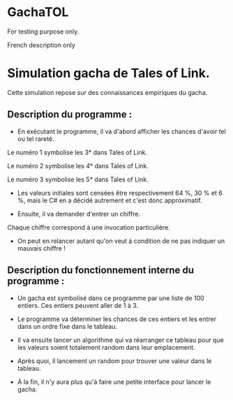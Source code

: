 # GachaTOL
For testing purpose only.


French description only


<h1>Simulation gacha de Tales of Link.</h1>

Cette simulation repose sur des connaissances empiriques du gacha.


<h2>Description du programme :</h2>


* En exécutant le programme, il va d'abord afficher les chances d'avoir tel ou tel rareté.

Le numéro 1 symbolise les 3* dans Tales of Link.

Le numéro 2 symbolise les 4* dans Tales of Link.

Le numéro 3 symbolise les 5* dans Tales of Link.

* Les valeurs initiales sont censées être respectivement 64 %, 30 % et 6 %, mais le C# en a décidé autrement et c'est donc approximatif.

* Ensuite, il va demander d'entrer un chiffre.

Chaque chiffre correspond à une invocation particulière.

* On peut en relancer autant qu'on veut à condition de ne pas indiquer un mauvais chiffre !


<h2>Description du fonctionnement interne du programme :</h2>


* Un gacha est symbolisé dans ce programme par une liste de 100 entiers. Ces entiers peuvent aller de 1 à 3.

* Le programme va déterminer les chances de ces entiers et les entrer dans un ordre fixe dans le tableau.

* Il va ensuite lancer un algorithme qui va réarranger ce tableau pour que les valeurs soient totalement random dans leur emplacement.

* Après quoi, il lancement un random pour trouver une valeur dans le tableau.

* À la fin, il n'y aura plus qu'à faire une petite interface pour lancer le gacha.
